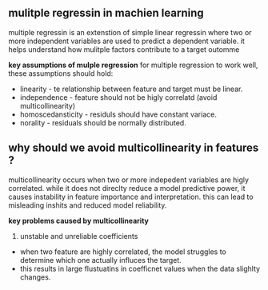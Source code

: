 ## mulitple regressin in machien learning 

multiple regressin is an extenstion of simple linear regressin where two or more independent variables are used to predict a dependent variable. it helps understand how mulitple factors contribute to a target outomme 

**key assumptions of mulple regression**
for multiple regression to work well, these assumptions should hold: 
- linearity - te relationship between feature and target must be linear. 
- independence - feature should not be higly correlatd (avoid multicollinearity)
- homoscedansticity - residuls should have constant variace. 
- norality - residuals should be normally distributed. 

## why should we avoid multicollinearity in features ? 

multicollinearity occurs when two or more indepedent variables are higly correlated. while it does not direclty reduce a model predictive power, it causes instability in feature importance and interpretation. this can lead to misleading inshits and reduced model reliability. 


**key problems caused by multicollinearity**

1. unstable and unreliable coefficients 

- when two feature are highly correlated, the model struggles to determine which one actually influces the target. 
- this results in large flustuatins in coefficnet values when the data slighlty changes.


